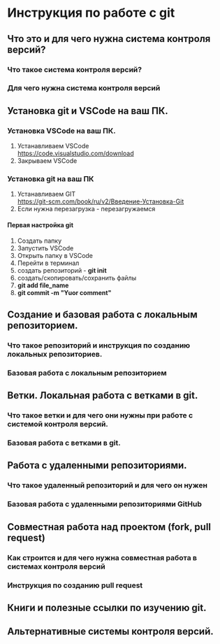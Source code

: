 # Инструкция по работе с git

## Что это и для чего нужна система контроля версий?

### Что такое система контроля версий?

### Для чего нужна система контроля версий

## Установка git и VSCode на ваш ПК.

### Установка VSCode на ваш ПК.

1. Устанавливаем VSCode  
    <https://code.visualstudio.com/download>
2. Закрываем VSCode

### Установка git на ваш ПК

1. Устанавливаем GIT  
    <https://git-scm.com/book/ru/v2/Введение-Установка-Git>
2. Если нужна перезагрузка - перезагружаемся  

#### Первая настройка git

1. Создать папку
2. Запустить VSCode
3. Открыть папку в VSCode
4. Перейти в терминал
5. создать репозиторий - **git init**
6. создать/скопировать/сохранить файлы
7. **git add file_name**
8. **git commit -m "Yuor comment"**

## Создание и базовая работа с локальным репозиторием.

### Что такое репозиторий и инструкция по созданию локальных репозиториев.

### Базовая работа с локальным репозиторием

## Ветки. Локальная работа с ветками в git.

### Что такое ветки и для чего они нужны при работе с системой контроля версий.

### Базовая работа с ветками в git.

## Работа с удаленными репозиториями.

### Что такое удаленный репозиторий и для чего он нужен

### Базовая работа с удаленными репозиториями GitHub

## Совместная работа над проектом (fork, pull request)

### Как строится и для чего нужна совместная работа в системах контроля версий

### Инструкция по созданию pull request

## Книги и полезные ссылки по изучению git.

## Альтернативные системы контроля версий.
